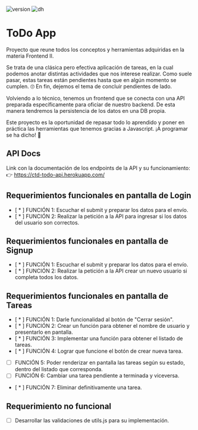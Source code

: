 ![version](https://img.shields.io/badge/Version-04.2022-green)
![dh](https://img.shields.io/badge/Materia-Frontend%20II-blue)

# ToDo App
Proyecto que reune todos los conceptos y herramientas adquiridas en la materia Frontend II.

Se trata de una clásica pero efectiva aplicación de tareas, en la cual podemos anotar distintas actividades que nos interese realizar. Como suele pasar, estas tareas están pendientes hasta que en algún momento se cumplen. 🙄 En fin, dejemos el tema de concluir pendientes de lado.

Volviendo a lo técnico, tenemos un frontend que se conecta con una API preparada específicamente para oficiar de nuestro backend. De esta manera tendremos la persistencia de los datos en una DB propia.

Este proyecto es la oportunidad de repasar todo lo aprendido y poner en práctica las herramientas que tenemos gracias a Javascript. ¡A programar se ha dicho! 🚀

## API Docs
Link con la documentación de los endpoints de la API y su funcionamiento:
👉 https://ctd-todo-api.herokuapp.com/
    

## Requerimientos funcionales en pantalla de Login
- [ * ] FUNCIÓN 1: Escuchar el submit y preparar los datos para el envío.
- [ * ] FUNCIÓN 2: Realizar la petición a la API para ingresar si los datos del usuario son correctos.

## Requerimientos funcionales en pantalla de Signup
- [ * ] FUNCIÓN 1: Escuchar el submit y preparar los datos para el envío.
- [ * ] FUNCIÓN 2: Realizar la petición a la API crear un nuevo usuario si completa todos los datos.

## Requerimientos funcionales en pantalla de Tareas
- [ * ] FUNCIÓN 1: Darle funcionalidad al botón de "Cerrar sesión".
- [ * ] FUNCIÓN 2: Crear un función para obtener el nombre de usuario y presentarlo en pantalla.
- [ * ] FUNCIÓN 3: Implementar una función para obtener el listado de tareas.
- [ * ] FUNCIÓN 4: Lograr que funcione el botón de crear nueva tarea.
- [ ] FUNCIÓN 5: Poder renderizar en pantalla las tareas según su estado, dentro del listado que corresponda.
- [ ] FUNCIÓN 6: Cambiar una tarea pendiente a terminada y viceversa.
- [ * ] FUNCIÓN 7: Eliminar definitivamente una tarea.

## Requerimiento no funcional
- [ ] Desarrollar las validaciones de utils.js para su implementación.